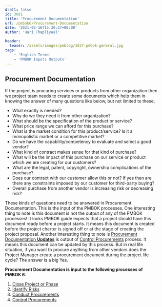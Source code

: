 ```yaml
---
draft: false
id: 3081   
title: 'Procurement Documentation'
url: /pmbok6/Procurement-Documentation
date: '2021-02-16T15:30:37+00:00'
author: 'Hari Thapliyaal'

header:
  teaser: /assets/images/pmblog/1037-pmbok-general.jpg
tags:
    - 'English Terms'
    - 'PMBOK Inputs Outputs'
---
```


## Procurement Documentation

If the project is procuring services or products from other organization then we project team needs to create some documents which help them in knowing the answer of many questions like below, but not limited to these.

- What exactly is needed?
- Why do we they need it from other organization?
- What should be the specification of the product or service?
- What price range we can afford for this purchase?
- What is the market condition for this product/service? Is it a monopolistic market or a competitive market?
- Do we have the capability/competency to evaluate and select a good vendor?
- What kind of contract makes sense for that kind of purchase?
- What will be the impact of this purchase on our service or product which we are creating for our customers?
- What are the legal, patent, copyright, ownership complications of the purchase?
- Does our contract with our customer allow this or not? If yes then are there any constraints imposed by our customer for third-party buying?
- Overall purchase from another vendor is increasing risk or decreasing risk?

These kinds of questions need to be answered in Procurement Documentation. This is the input of the PMBOK processes. One interesting thing to note is this document is not the output of any of the PMBOK processes! It looks PMBOK guide expects that a project should have this document ready before a project starts. It means this document is created before the project charter is signed off or at the stage of creating the project proposal. Another interesting thing to note is [Procurement Documentation **Updates**](/pmbok6/Procurement-Documentation-Updates) is output of [Control Procurements](/pmbok6/control-procurements) process. It means this document can be updated by this process. But in real life situation, if you want to procure anything from other vendors does the Project Manager create a procurement document during the project life cycle? The answer is a big Yes.

**Procurement Documentation is input to the following processes of PMBOK 6.**

1. [Close Project or Phase](/pmbok6/close-project-or-phase)
2. [Identify Risks](/pmbok6/identify-risks)
3. [Conduct Procurements](/pmbok6/conduct-procurements)
4. [Control Procurements](/pmbok6/control-procurements)